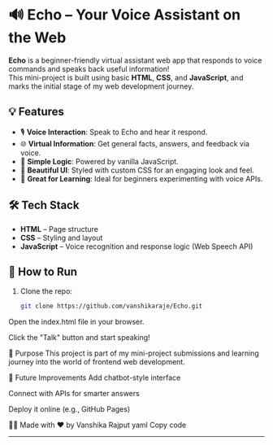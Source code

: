 

# 🔊 Echo – Your Voice Assistant on the Web

**Echo** is a beginner-friendly virtual assistant web app that responds to voice commands and speaks back useful information!  
This mini-project is built using basic **HTML**, **CSS**, and **JavaScript**, and marks the initial stage of my web development journey.

## 💡 Features
- 🎙️ **Voice Interaction**: Speak to Echo and hear it respond.
- 🌐 **Virtual Information**: Get general facts, answers, and feedback via voice.
- 🧠 **Simple Logic**: Powered by vanilla JavaScript.
- 🎨 **Beautiful UI**: Styled with custom CSS for an engaging look and feel.
- 🧪 **Great for Learning**: Ideal for beginners experimenting with voice APIs.

## 🛠️ Tech Stack
- **HTML** – Page structure  
- **CSS** – Styling and layout  
- **JavaScript** – Voice recognition and response logic (Web Speech API)

## 🚀 How to Run
1. Clone the repo:
   ```bash
   git clone https://github.com/vanshikaraje/Echo.git
Open the index.html file in your browser.

Click the "Talk" button and start speaking!

🎯 Purpose
This project is part of my mini-project submissions and learning journey into the world of frontend web development.

📌 Future Improvements
Add chatbot-style interface

Connect with APIs for smarter answers

Deploy it online (e.g., GitHub Pages)

🙋‍♀️ Made with ❤️ by Vanshika Rajput
yaml
Copy code

---

